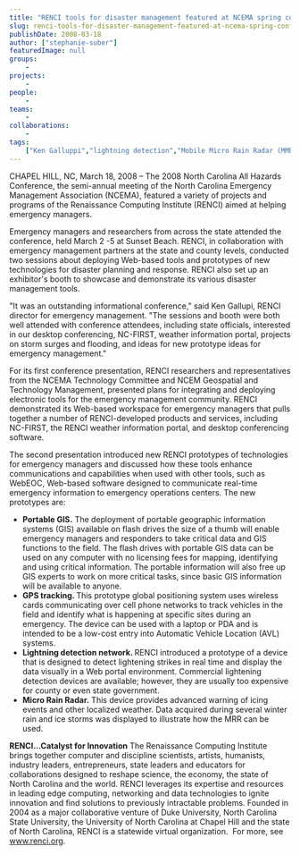 ```yaml
---
title: "RENCI tools for disaster management featured at NCEMA spring conference"
slug: renci-tools-for-disaster-management-featured-at-ncema-spring-conference
publishDate: 2008-03-18
author: ["stephanie-suber"]
featuredImage: null
groups:
    - 
projects:
    - 
people:
    - 
teams: 
    - 
collaborations:
    - 
tags:
    ["Ken Galluppi","lightning detection","Mobile Micro Rain Radar (MMRR)","NC-FIRST","NCEM Geospatial and Technology Management","NCEMA Collaborative Workspace","NCEMA Technology Committee","North Carolina Emergency Managers Association (NCEMA)"]
---
```

CHAPEL HILL, NC, March 18, 2008 – The 2008 North Carolina All Hazards Conference, the semi-annual meeting of the North Carolina Emergency Management Association (NCEMA), featured a variety of projects and programs of the Renaissance Computing Institute (RENCI) aimed at helping emergency managers.

Emergency managers and researchers from across the state attended the conference, held March 2 -5 at Sunset Beach. RENCI, in collaboration with emergency management partners at the state and county levels, conducted two sessions about deploying Web-based tools and prototypes of new technologies for disaster planning and response. RENCI also set up an exhibitor's booth to showcase and demonstrate its various disaster management tools.

"It was an outstanding informational conference," said Ken Gallupi, RENCI director for emergency management. "The sessions and booth were both well attended with conference attendees, including state officials, interested in our desktop conferencing, NC-FIRST, weather information portal, projects on storm surges and flooding, and ideas for new prototype ideas for emergency management."

For its first conference presentation, RENCI researchers and representatives from the NCEMA Technology Committee and NCEM Geospatial and Technology Management, presented plans for integrating and deploying electronic tools for the emergency management community. RENCI demonstrated its Web-based workspace for emergency managers that pulls together a number of RENCI-developed products and services, including NC-FIRST, the RENCI weather information portal, and desktop conferencing software.

The second presentation introduced new RENCI prototypes of technologies for emergency managers and discussed how these tools enhance communications and capabilities when used with other tools, such as WebEOC, Web-based software designed to communicate real-time emergency information to emergency operations centers. The new prototypes are:
<div class="news_image"><em></em></div>
<ul type="disc">
	<li><strong>Portable GIS.</strong> The deployment of portable geographic information systems (GIS) available on flash drives the size of a thumb will enable emergency managers and responders to take critical data and GIS functions to the field. The flash drives with portable GIS data can be used on any computer with no licensing fees for mapping, identifying and using critical information. The portable information will also free up GIS experts to work on more critical tasks, since basic GIS information will be available to anyone.</li>
	<li><strong>GPS tracking. </strong>This prototype global positioning system uses wireless cards communicating over cell phone networks to track vehicles in the field and identify what is happening at specific sites during an emergency. The device can be used with a laptop or PDA and is intended to be a low-cost entry into Automatic Vehicle Location (AVL) systems.</li>
	<li><strong>Lightning detection       network. </strong>RENCI introduced a prototype of a device that is designed to detect lightening strikes in real time and display the data visually in a Web portal environment. Commercial lightening detection devices are available; however, they are usually too expensive for county or even state government.</li>
	<li><strong>Micro Rain Radar.</strong> This device provides advanced warning of icing events and other localized weather. Data acquired during several winter rain and ice storms was displayed to illustrate how the MRR can be used.</li>
</ul>
<strong>RENCI…Catalyst for  Innovation</strong>
The Renaissance Computing Institute brings together computer and discipline scientists, artists, humanists, industry leaders, entrepreneurs, state leaders and educators for collaborations designed to reshape science, the economy, the state of North Carolina and the world. RENCI leverages its expertise and resources in leading edge computing, networking and data technologies to ignite innovation and find solutions to previously intractable problems. Founded in 2004 as a major collaborative venture of Duke University, North Carolina State University, the University of North Carolina at Chapel Hill and the state of North Carolina, RENCI is a statewide virtual organization.  For more, see <a href="https://www.renci.org/">www.renci.org</a>.
